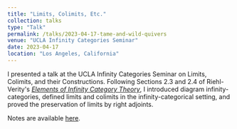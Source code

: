 ```yaml
---
title: "Limits, Colimits, Etc."
collection: talks
type: "Talk"
permalink: /talks/2023-04-17-tame-and-wild-quivers
venue: "UCLA Infinity Categories Seminar"
date: 2023-04-17
location: "Los Angeles, California"
---
```


I presented a talk at the UCLA Infinity Categories Seminar on Limits, Colimits, and their Constructions. Following Sections 2.3 and 2.4 of Riehl-Verity's [*Elements of Infinity Category Theory*](https://math.jhu.edu/~eriehl/elements.pdf), I introduced diagram infinity-categories, defined limits and colimits in the infinity-categorical setting, and proved the preservation of limits by right adjoints. 

Notes are available [here](https://max.steinbergfour.com/files/Limits__Colimits__Etc.pdf).